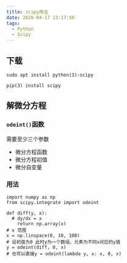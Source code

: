 ```yaml
---
title: scipy用法
date: 2020-04-17 13:17:50
tags:
  - Python
  - Scipy
---
```


## 下载

`sudo apt install python(3)-scipy`

`pip(3) install scipy`

## 解微分方程

### `odeint()`函数

需要至少三个参数

- 微分方程函数
- 微分方程初值
- 微分自变量

### 用法

```
import numpy as np
from scipy.integrate import odeint

def diff(y, x):
  # dy/dx = x
	return np.array(x)
# x 范围
x = np.linspace(0, 10, 100)
# 设初值为0 此时y为一个数组，元素为不同x对应的y值
y = odeint(diff, 0, x)
# 也可以直接y = odeint(lambda y, x: x, 0, x)
```
